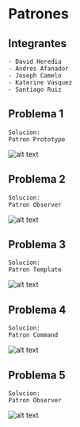 # Patrones

## Integrantes
    - David Heredia
    - Andres Afanador
    - Joseph Camelo
    - Katerine Vasquez
    - Santiago Ruiz

## Problema 1
    Solucion:
    Patron Prototype

![alt text](https://github.com/[davidh120]/[patrones]/blob/[problema4]/prototype.png?raw=true)

## Problema 2
    Solucion:
    Patron Observer

![alt text](https://github.com/[davidh120]/[patrones]/blob/[main]/command.png?raw=true)

## Problema 3
    Solucion:
    Patron Template
    
![alt text](https://github.com/[davidh120]/[patrones]/blob/[main]/template.png?raw=true)

## Problema 4
    Solucion:
    Patron Command

![alt text](https://github.com/[davidh120]/[patrones]/blob/[main]/command.png?raw=true)
## Problema 5
    Solucion:
    Patron Observer

![alt text](https://github.com/[davidh120]/[patrones]/blob/[main]/command.png?raw=true)
